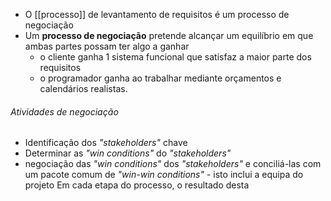 - O [[processo]] de levantamento de requisitos é um processo de negociação
- Um **processo de negociação** pretende alcançar um equilíbrio em que ambas partes possam ter algo a ganhar
	- o cliente ganha 1 sistema funcional que satisfaz a maior parte dos requisitos
	- o programador ganha ao trabalhar mediante orçamentos e calendários realistas.
###### Atividades de negociação
- Identificação dos *"stakeholders"* chave
- Determinar as *"win conditions"* do *"stakeholders"*
- negociação das *"win conditions"* dos *"stakeholders"* e conciliá-las com um pacote comum de *"win-win conditions"* - isto inclui a equipa do projeto
Em cada etapa do processo, o resultado desta 